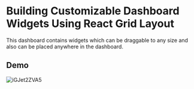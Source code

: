 # Building Customizable Dashboard Widgets Using React Grid Layout

This dashboard contains widgets which can be draggable to any size and also can be placed anywhere in the dashboard.


## Demo
![iGJet2ZVA5](https://user-images.githubusercontent.com/13111030/127970287-402bb862-ef55-4a22-b050-23a46062881d.gif)
